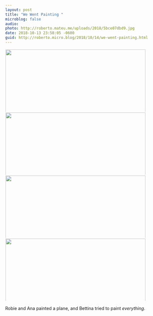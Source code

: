 ```yaml
---
layout: post
title: "We Went Painting "
microblog: false
audio: 
photo: http://roberto.mateu.me/uploads/2018/5bce07dbd9.jpg
date: 2018-10-13 23:58:05 -0600
guid: http://roberto.micro.blog/2018/10/14/we-went-painting.html
---
```



<a href="http://roberto.mateu.me/uploads/2018/4957cbd228.jpg"><img src="http://roberto.mateu.me/uploads/2018/4957cbd228.jpg" width="600" height="449" style="display: inline-block; max-height: 200px; width: auto; padding: 1px;" class="sunlit_image" /></a><a href="http://roberto.mateu.me/uploads/2018/07804834aa.jpg"><img src="http://roberto.mateu.me/uploads/2018/07804834aa.jpg" width="600" height="449" style="display: inline-block; max-height: 200px; width: auto; padding: 1px;" class="sunlit_image" /></a><a href="http://roberto.mateu.me/uploads/2018/3f366bfe2b.jpg"><img src="http://roberto.mateu.me/uploads/2018/3f366bfe2b.jpg" width="600" height="449" style="display: inline-block; max-height: 200px; width: auto; padding: 1px;" class="sunlit_image" /></a><a href="http://roberto.mateu.me/uploads/2018/5bce07dbd9.jpg"><img src="http://roberto.mateu.me/uploads/2018/5bce07dbd9.jpg" width="600" height="449" style="display: inline-block; max-height: 200px; width: auto; padding: 1px;" class="sunlit_image" /></a>

Robie and Ana painted a plane, and Bettina tried to paint _everything_. 

